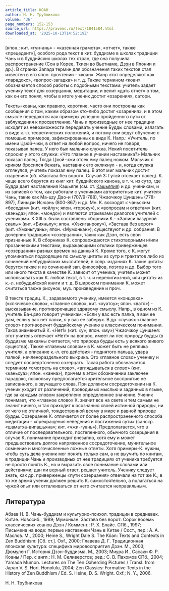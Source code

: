 ```yaml
---
article_title: КОАН
author: Н. Н. Трубникова
volume: '36'
page_numbers: 152-153
source_url: https://pravenc.ru/text/1841584.html
downloaded_at: '2025-10-13T14:52:19Z'
---
```


[япон.; кит. «гун-ань» - «казенная грамота», «отчет», также «прецедент»], особого рода текст в кит. буддизме в школах традиции Чань и в буддийских школах тех стран, где она получила распространение (Сон в Корее, Тхиен во Вьетнаме, [Дзэн](https://pravenc.ru/text/Дзэн.html) в Японии и др.). В странах Запада термин для обозначения таких текстов стал известен в его япон. прочтении - «коан». Жанр этот определяют как «парадокс», «вопрос-загадка» и т. д. Также термином «коан» обозначается способ работы с подобными текстами: учитель задает ученику текст для созерцания, медитации, и велит «дать отчет» о том, как он его понял, чтобы в итоге ученик достиг «озарения», сатори.

Тексты-коаны, как правило, короткие, часто они построены как сообщения о том, каким образом кто-либо достиг «озарения», и в этом смысле передаются как примеры успешно пройденного пути от заблуждения к просветлению. Чань и производные от нее традиции исходят из невозможности передавать учение Будды словами, излагать в виде к.-л. теоретических положений, и потому они ведут обучение с помощью примеров, зафиксированных в виде К. Напр.: «Учитель, по имени Цзюй-чжи, в ответ на любой вопрос, ничего не говоря, показывал палец. У него был мальчик-служка. Некий посетитель спросил у этого служки: «Что главное в учении наставника?» Мальчик показал палец. Тогда Цзюй-чжи отсек ему палец ножом. Мальчик с криком бросился бежать, наставник его окликнул - и, когда служка оглянулся, учитель показал ему палец. В этот миг мальчик достиг озарения» (сб. «Застава без ворот». Случай 3: Гутэй отсекает палец). К. чаще всего берутся из книг кит. буддийского канона, в т. ч. из сутр, где Будда дает наставления Кашьяпе (см. ст. [Кашьяпия](https://pravenc.ru/text/Кашьяпия.html)) и др. ученикам, и из записей о том, как работали с учениками авторитетные кит. учителя Чань, такие как Ма-цзу Дао-и (707/9-788), Чжаочжоу Цуншэнь (778-897), Линьцзи Исюань (800-867) и др. Мн. К. восходят к чаньским «беседам» (кит. «юйлу»; япон. «гороку»), к «вопросам и ответам» (кит. «вэньда»; япон. «мондо») и являются отрывками диалогов учителей с учениками. К XIII в. были составлены сборники К.- «Записи лазурной скалы» (кит. «Бияньлу»; япон. «Хэкиганроку»), «Застава без ворот» (кит. «Умэньгуань»; япон. «Мумонкан»); существуют и др. собрания. В дочерних традициях «созерцания», таких как Дзэн, есть свои признанные К. В сборниках К. сопровождаются стихотворными и/или прозаическими текстами, выражающими отклики приверженцев «созерцания» разных времен на данный К. Кроме того, с К. могут упоминаться подходящие по смыслу цитаты из сутр и трактатов либо из сочинений небуддийских мыслителей; в совр. изданиях К. такие цитаты берутся также и из сочинений зап. философов, поэтов и др. Выбор того или иного текста в качестве К. зависит от ученика; учитель может использовать как К. любой текст, в т. ч. и нерелигиозный, или цитаты из к.-л. небуддийской книги и т. д. В широком понимании К. может считаться также рисунок, муз. произведение и проч.

В тексте традиц. К., задаваемого ученику, имеется «концовка» («ключевое слово», «главное слово», кит. «хуатоу»; япон. «вато») - высказывание, противоречащее здравому смыслу. Напр., в одном из К. учитель Ба-цзяо говорит ученикам: «Если у вас есть палка, я вам ее дам, если у вас нет палки, я у вас ее заберу». В др. случаях «главное слово» противоречит буддийскому учению в классическом понимании. Таков знаменитый К. «Нет!» (кит. «у»; япон. «му») Чжаочжоу Цуншэня: этот учитель отвечает «Нет!» на вопрос, имеет ли пес природу будды (в буддизме махаяны считается, что природа будды есть у всякого живого существа). Также «главным словом» в К. может быть не реплика учителя, а описание к.-л. его действия - поднятого пальца, удара палкой, нечленораздельного выкрика. Это «главное слово» ученику и следует сосредоточенно созерцать. Такая работа обозначается термином «смотреть на слово», «вглядываться в слово» (кит. «каньхуа»; япон. «канна»), причем в этом обозначении заключен парадокс, поскольку предполагается зрительное восприятие не записанного, а звучащего слова. При должном сосредоточении на К. ученик уходит от различений, проводимых мыслью и заданных в языке, где за каждым словом закреплено определенное значение. Ученик понимает, что «главное слово» К. значит все на свете и тем самым не значит ничего, и так приходит к осознанию своей истинной природы, ни от чего не отличной, тождественной всему в мире и равной природе будды. Созерцание К. отличается от более распространенного способа медитации - «прекращения неведения и постижения сути» (санскр. «шаматха-випашьяна»; кит. «чжи-гуань»). Предполагается, что в отличие от последовательного, постепенного, обычного созерцания в случае К. понимание приходит внезапно, хотя ему и может предшествовать долгое напряженное сосредоточение, мучительное сомнение и многочисленные ложные ответы. Хотя примеры-К. нужны, чтобы суть дела ученик мог понять только сам, а не выучить по книгам, в традиции Чань и производных от нее традициях от ученика требуется не просто понять К., но и выразить свое понимание словами или действиями; дан ли верный ответ, решает учитель. Ученику следует знать, как др. приверженцы «пути созерцания» отвечали на тот же К.; в то же время ученик должен решить К. самостоятельно, а полагаться на чужой опыт или отталкиваться от него считается неправильным.

## Литература

Абаев Н. В. Чань-буддизм и культурно-психол. традиции в средневек. Китае. Новосиб., 1989; Мумонкан. Застава без ворот: Сорок восемь классических коанов Дзэн / Коммент.: Р. Х. Блайс. СПб., 1997; Письмена на воде: первые наставники Чань в Китае / Сост., пер.: А. А. Маслов. М., 2000; Heine S., Wright Dale S. The Kôan: Texts and Contexts in Zen Buddhism: [Сб. ст.]. Oxf., 2000; Главева Д. Г. Традиционная японская культура: специфика мировосприятия Дзэн. М., 2003; Дюмулен Г. История Дзэн-буддизма. М., 2003; Миура И., Сасаки Ф. Р. Коаны / Пер. с англ.: Н. М. Селиверстов; ред.: С. В. Пахомов СПб., 2004; Yamada Mumon. Lectures on The Ten Oxherding Pictures / Transl. from Japan V. S. Hori. Honolulu, 2004; Zen Classics: Formative Texts in the History of Zen Buddhism / Ed. S. Heine, D. S. Wright. Oxf.; N. Y., 2006.

Н. Н. Трубникова
